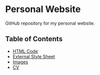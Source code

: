 # Personal Website
GitHub repository for my personal website.

## Table of Contents
  * [HTML Code](index.html)
  * [External Style Sheet](style.css)
  * [Images](/images)
  * [CV](CV_Felix_Bracht.pdf)
